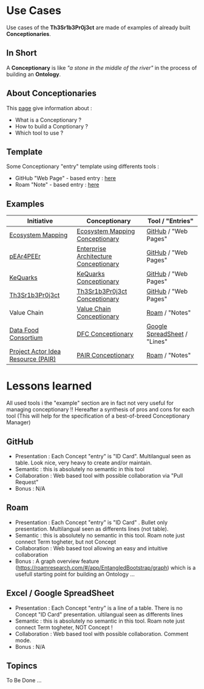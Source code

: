 Use Cases
==
Use cases of the __Th3Sr1b3Pr0j3ct__ are made of examples of already built __Conceptionaries__.

In Short
-
A __Conceptionary__ is like _"a stone in the middle of the river"_ in the process of building an __Ontology__.

About Conceptionaries
-
This <a href="https://github.com/iPlumb3r/BizApp-Spec-Methodo/blob/master/2_Deliverables/Conceptionary/ReadMe.md/">page</a> give information about :
* What is a Conceptionary ?
* How to build a Conptionary ?
* Which tool to use ?

Template
-
Some Conceptionary "entry" template using differents tools :
* GitHub "Web Page" - based entry : <a href="https://github.com/iPlumb3r/BizApp-Spec-Methodo/blob/master/Template/ConceptionaryEntry.md">here</a>
* Roam "Note" - based entry : <a href="https://roamresearch.com/#/app/EntangledBootstrap/page/1fZzExIam">here</a>

Examples
-
<table>
    <thead>
        <tr>
            <th>Initiative</th>
            <th>Conceptionary</th>
            <th>Tool / "Entries"</th>
        </tr>
    </thead>
    <tbody>
        <tr>
            <td><a href="https://github.com/iPlumb3r/EcosystemMapping">Ecosystem Mapping</a></td>
            <td><a href="https://github.com/iPlumb3r/EcosystemMapping/tree/master/1_Semantic/Conceptionary">Ecosystem Mapping Conceptionary</a></td>
            <td><a href="https://github.com/">GitHub</a> / "Web Pages"</td>
        </tr>
        <tr>
            <td><a href="https://github.com/iPlumb3r/pEAr4PEEr">pEAr4PEEr</a></td>
            <td><a href="https://github.com/iPlumb3r/pEAr4PEEr/tree/master/1_Semantic/Conceptionary">Enterprise Architecture Conceptionary</a></td>
            <td><a href="https://github.com/">GitHub</a> / "Web Pages"</td>
        </tr>
       <tr>
            <td><a href="https://github.com/iPlumb3r/KeQuarks">KeQuarks</a></td>
            <td><a href="https://github.com/iPlumb3r/KeQuarks/tree/master/1_Semantic/Conceptionary">KeQuarks Conceptionary</a></td>
            <td><a href="https://github.com/">GitHub</a> / "Web Pages"</td>
        </tr>
        <tr>
            <td><a href="https://github.com/iPlumb3r/Th3Sr1b3Pr0j3ct">Th3Sr1b3Pr0j3ct</a></td>
            <td><a href="https://github.com/iPlumb3r/Th3Sr1b3Pr0j3ct/tree/master/1_Semantic/Conceptionary">Th3Sr1b3Pr0j3ct Conceptionary</a></td>
            <td><a href="https://github.com/">GitHub</a> / "Web Pages"</td>
        </tr>
        <tr>
            <td>Value Chain</td>
            <td><a href="https://roamresearch.com/#/app/EntangledBootstrap/">Value Chain Conceptionary</a></td>
            <td><a href="https://roamresearch.com/">Roam</a> / "Notes"</td>
        </tr>
        <tr>
            <td><a href="http://datafoodconsortium.org/">Data Food Consortium</a></td>
            <td><a href="https://docs.google.com/spreadsheets/d/1RJIikiTnY8Nq_ymeYSxTl9refWfa-P9R1YyI8yE0YR4/">DFC Conceptionary</a></td>
            <td><a href="https://docs.google.com/spreadsheets/">Google SpreadSheet</a> / "Lines"</td>
        </tr>
        <tr>
            <td><a href="https://github.com/assemblee-virtuelle/pair">Project Actor Idea Resource (PAIR)</a></td>
            <td><a href="https://roamresearch.com/#/app/pair">PAIR Conceptionary</a></td>
            <td><a href="https://roamresearch.com/">Roam</a> / "Notes"</td>
        </tr>
    </tbody>
</table>

Lessons learned
==
All used tools i the "example" section are in fact not very useful for managing conceptionary !!
Hereafter a synthesis of pros and cons for each tool
(This will help for the specification of a best-of-breed Conceptionary Manager)

GitHub
-
* Presentation : Each Concept "entry" is "ID Card". Multilangual seen as table. Look nice, very heavy to create and/or maintain.
* Semantic : this is absolutely no semantic in this tool
* Collaboration : Web based tool with possible collaboration via "Pull Request"
* Bonus : N/A

Roam
-
* Presentation : Each Concept "entry" is "ID Card" . Bullet only presentation. Multilangual seen as differents lines (not table).
* Semantic : this is absolutely no semantic in this tool. Roam note just connect Term togheter, but not Concept
* Collaboration :  Web based tool allowing an easy and intuitive collaboration
* Bonus : A graph overview feature (https://roamresearch.com/#/app/EntangledBootstrap/graph) which is a usefull starting point for building an Ontology ...



Excel / Google SpreadSheet
-
* Presentation : Each Concept "entry" is a line of a table. There is no Concept "ID Card" presentation. ultilangual seen as differents lines
* Semantic : this is absolutely no semantic in this tool. Roam note just connect Term togheter, NOT Concept !
* Collaboration : Web based tool with possible collaboration. Comment mode.
* Bonus : N/A

Topincs
-
To Be Done ...
